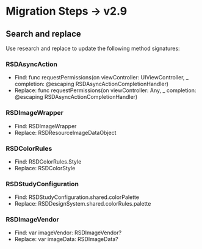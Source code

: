 #  Migration Steps -> v2.9


## Search and replace
Use research and replace to update the following method signatures:

### RSDAsyncAction

- Find:
func requestPermissions(on viewController: UIViewController, _ completion: @escaping RSDAsyncActionCompletionHandler)
- Replace:
func requestPermissions(on viewController: Any, _ completion: @escaping RSDAsyncActionCompletionHandler)

### RSDImageWrapper

- Find:
RSDImageWrapper
- Replace:
RSDResourceImageDataObject

### RSDColorRules

- Find:
RSDColorRules.Style
- Replace:
RSDColorStyle

### RSDStudyConfiguration

- Find:
RSDStudyConfiguration.shared.colorPalette
- Replace:
RSDDesignSystem.shared.colorRules.palette

### RSDImageVendor

- Find:
var imageVendor: RSDImageVendor?
- Replace:
var imageData: RSDImageData?

